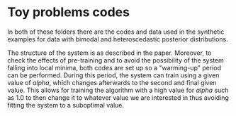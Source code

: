 
# Toy problems codes

In both of these folders there are the codes and data used in the synthetic examples for data with bimodal and heteroscedastic posterior distributions. 

The structure of the system is as described in the paper. Moreover, to check the effects of pre-training and to avoid the possibility of the system falling into local minima, both codes are set up so a "warming-up" period can be performed. During this period, the system can train using a given value of _alpha_, which changes afterwards to the second and final given value. This allows for training the algorithm with a high value for _alpha_ such as 1.0 to then change it to whatever value we are interested in thus avoiding fitting the system to a suboptimal value. 

